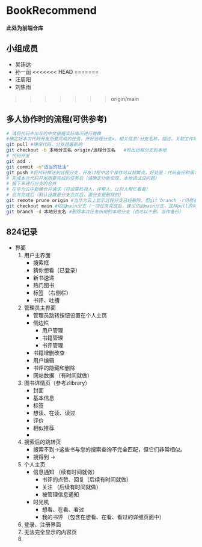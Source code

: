 # BookRecommend

**此处为前端仓库**

## 小组成员
- 吴铕达
- 孙一函
<<<<<<< HEAD
=======
- 汪周阳
- 刘焦雨 
>>>>>>> origin/main

## 多人协作时的流程(可供参考)
```bash
# 请将代码中出现的中文根据实际情况进行替换
#确定好本次代码开发所要完成的任务，开好远程分支x，相关信息(分支名称，描述，关联工作项）要注明好
git pull #确保代码、分支是最新的
git checkout -b 本地分支名 origin/远程分支名   #检出远程分支到本地
# 代码开发
git add .
git commit -m"适当的批注"
git push #将代码推送到远程分支，开发过程中这个操作可以频繁点，好处是：代码备份和版本管理
# 完成本次代码开发所要完成的任务后（请确定功能实现，本地调试没问题）
# 接下来进行分支的合并
# 在华为云中新建合并请求（可设置检视人，评审人，让别人帮忙看看）
# 合并完成后（默认设置是分支合并后，源分支是删除的）
git remote prune origin #当华为云上显示远程分支已经删除，但git branch -r仍然看到所删除的分支，执行该命令
git checkout main #切回main分支（一次任务完成后，建议切回main分支，这样pull的时候可以避免自己写的代码丢失的问题）
git branch -d 本地分支名 #删除本次任务所用的本地分支（也可以不删，当作备份）
```

## 824记录
- 界面
  1. 用户主界面
     - 搜索框
     - 猜你想看（已登录）
     - 新书速递 
     - 热门图书
     - 标签 （右侧栏）
     - 书评、吐槽
  2. 管理员主界面
     - 管理员跳转按钮设置在个人主页
     - 侧边栏
       - 用户管理
       - 书籍管理
       - 书评管理
     - 书籍增删改查
     - 用户编辑
     - 书评的隐藏和删除
     - 网站数据 （有时间就做）
  3. 图书详情页（参考zlibrary）
     - 封面
     - 基本信息
     - 标签
     - 想读、在读、读过
     - 评价
     - 相似推荐
     - 
  4. 搜索后的跳转页
     - 搜索不到->这些书与您的搜索查询不完全匹配，但它们非常相似。
     - 搜得到 -> 
  5. 个人主页
     - 信息通知 （续有时间就做）
       - 书评的点赞、回复（后续有时间就做）
       - 关注 （后续有时间就做）
       - 被管理信息通知
     - 时光机
       - 想看、在看、看过
       - 我的书评 （包含在想看、在看、看过的详细页面中）
  6. 登录、注册界面
  7. 无法完全显示的内容页
  8. 